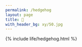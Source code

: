 ```yaml
---
permalink: /hedgehog  
layout: page    
title: 🦔  
with_header_bg: xy/50.jpg
---
```

{% include life/hedgehog.html %}